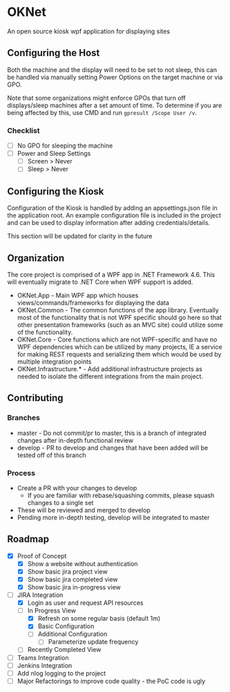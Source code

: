 # OKNet
An open source kiosk wpf application for displaying sites

## Configuring the Host

Both the machine and the display will need to be set to not sleep, this can be handled via manually setting Power Options on the target machine or via GPO.

Note that some organizations might enforce GPOs that turn off displays/sleep machines after a set amount of time. To determine if you are being affected by this, use CMD and run `gpresult /Scope User /v`.

### Checklist

 - [ ] No GPO for sleeping the machine
 - [ ] Power and Sleep Settings
   - [ ] Screen > Never
   - [ ] Sleep > Never
    
## Configuring the Kiosk

Configuration of the Kiosk is handled by adding an appsettings.json file in the application root. An example configuration file is included in the project and can be used to display information after adding credentials/details.

This section will be updated for clarity in the future

## Organization

The core project is comprised of a WPF app in .NET Framework 4.6. This will eventually migrate to .NET Core when WPF support is added.

- OKNet.App - Main WPF app which houses views/commands/frameworks for displaying the data
- OKNet.Common - The common functions of the app library. Eventually most of the functionality that is not WPF specific should go here so that other presentation frameworks (such as an MVC site) could utilize some of the functionality.
- OKNet.Core - Core functions which are not WPF-specific and have no WPF dependencies which can be utilized by many projects, IE a service for making REST requests and serializing them which would be used by multiple integration points
- OKNet.Infrastructure.* - Add additional infrastructure projects as needed to isolate the different integrations from the main project.

## Contributing

### Branches 
- master - Do not commit/pr to master, this is a branch of integrated changes after in-depth functional review
- develop - PR to develop and changes that have been added will be tested off of this branch

### Process
- Create a PR with your changes to develop
   - If you are familiar with rebase/squashing commits, please squash changes to a single set
- These will be reviewed and merged to develop
- Pending more in-depth testing, develop will be integrated to master

## Roadmap

 - [x] Proof of Concept
   - [x] Show a website without authentication
   - [x] Show basic jira project view
   - [x] Show basic jira completed view
   - [x] Show basic jira in-progress view
 - [ ] JIRA Integration
   - [x] Login as user and request API resources
   - [ ] In Progress View
     - [x] Refresh on some regular basis (default 1m)
     - [x] Basic Configuration
     - [ ] Additional Configuration
       - [ ] Parameterize update frequency 
   - [ ] Recently Completed View
 - [ ] Teams Integration
 - [ ] Jenkins Integration
 - [ ] Add nlog logging to the project
 - [ ] Major Refactorings to improve code quality - the PoC code is ugly
